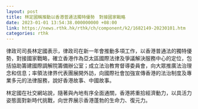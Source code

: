 ```yaml
---
layout: post
title: 林定國稱推動以香港普通法獨特優勢　對接國家戰略
date: 2023-01-01 13:54:38.000000000 +08:00
link: https://news.rthk.hk/rthk/ch/component/k2/1682149-20230101.htm
categories: rthk
---
```


律政司司長林定國表示，律政司在新一年會推動多項工作，以香港普通法的獨特優勢，對接國家戰略，確立香港作為亞太區國際法律及爭議解決服務中心的定位，包括協助籌建國際調解院籌備辦公室；成立法治教育督導委員會，向大眾推廣法治理念和信息；率領法律界代表團展開外訪，向國際社會加強宣傳香港的法治制度及專業多元的法律服務，說好香港故事、中國故事。

林定國在社交網站說，隨著與內地有序全面通關，香港將重拾經濟動力，以具活力姿態面對新時代挑戰，向世界展示香港蓬勃的生命力、復元力。
